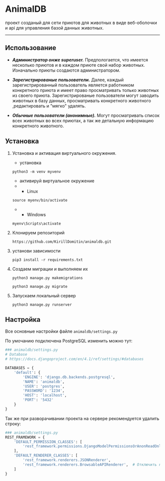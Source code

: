 # AnimalDB

проект созданый для сети приютов для животных в виде веб-оболочки и api для управления базой данных животных.
___

## Использование

* ***Администратор онже superuser.***
  Предпологается, что имеется несколько приютов и в каждом приюте свой набор животных. Изначально приюты создаются
  администратором.

* ***Зарегистрированые пользователи.***
  Далее, каждый зарегистрированный пользователь является работником конкретного приюта и имеет право
  просматривать только животных из своего приюта. Зарегистрированые пользователи могут заводить животных в базу данных,
  просматривать конкретного животного ,редактировать и "мягко" удалять.

* ***Обычные пользователи (анонимные).***
  Могут просматривать список всех животных во всех приютах, а так же детальную информацию конкретного животного.

## Установка

1. Установка и активация виртуального окружения.
    * установка
   ```
   python3 -m venv myvenv
    ```

    * активируй виртуальное окружение
    *
        * Linux
   ```
   source myenv/bin/activate
   ```
    *
        * Windows
   ```
   myenv\Scripts\activate
   ```
2. Клонируем репозиторий
    ```
   https://github.com/KirillDomitin/animaldb.git
   ```
3. установи зависимости
    ```
   pip3 install -r requirements.txt
   ```
4. Создаем миграции и выполняем их

    ```
    python3 manage.py makemigrations
    ```
    
    ```
    python3 manage.py migrate
    ```

5. Запускаем локальный сервер 
    ```
    python3 manage.py runserver
    ``` 
## Настройка
Все основные настройки файле `animaldb/settings.py` 

По умочанию подключена PostgreSQL изменить можно тут:
```python 
### animaldb/settings.py
# Database
# https://docs.djangoproject.com/en/4.1/ref/settings/#databases

DATABASES = {
    'default': {
        'ENGINE': 'django.db.backends.postgresql',
        'NAME': 'animaldb',
        'USER': 'postgres',
        'PASSWORD': '1234',
        'HOST': 'localhost',
        'PORT': '5432'
    }
}
```
Так же при разворачивании проекта на сервере рекомендуется удалить строку:
```python
### animaldb/settings.py
REST_FRAMEWORK = {
    'DEFAULT_PERMISSION_CLASSES': [
        'rest_framework.permissions.DjangoModelPermissionsOrAnonReadOnly'
    ],
    'DEFAULT_RENDERER_CLASSES': [
        'rest_framework.renderers.JSONRenderer',
        'rest_framework.renderers.BrowsableAPIRenderer',  # Отключить на боевом сервере
    ]
}
```
